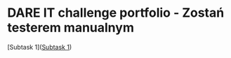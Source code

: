 # DARE IT challenge portfolio - Zostań testerem manualnym

[Subtask 1]([Subtask 1](https://github.com/k-czekaj/challenge_portfolio_katarzyna/blob/main/Task1.md))

